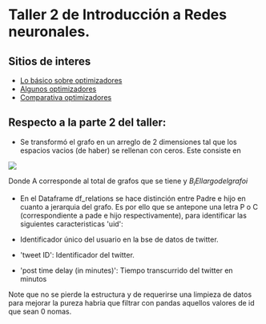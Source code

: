 # Taller 2 de Introducción a Redes neuronales.



## Sitios de interes

- [Lo básico sobre optimizadores](https://medium.com/datadriveninvestor/overview-of-different-optimizers-for-neural-networks-e0ed119440c3)
- [Algunos optimizadores](https://medium.com/@sdoshi579/optimizers-for-training-neural-network-59450d71caf6)
- [Comparativa optimizadores](https://heartbeat.fritz.ai/an-empirical-comparison-of-optimizers-for-machine-learning-models-b86f29957050)


## Respecto a la parte 2 del taller:

- Se transformó el grafo en un arreglo de 2 dimensiones tal que los espacios vacios (de haber) se rellenan con ceros. Este consiste en 

<img src="https://render.githubusercontent.com/render/math?math= A\cdot \sum_{i=1}^{i=n} B_{i},6\)">

Donde A corresponde al total de grafos que se tiene y $B_{i} El largo del grafo i$
 
- En el Dataframe df_relations se hace distinción entre Padre e hijo en cuanto a jerarquia del grafo. Es por ello que se antepone una letra P o C (correspondiente a pade e hijo respectivamente), para identificar las siguientes caracteristicas 'uid': 

- Identificador único del usuario en la bse de datos de twitter.
- 'tweet ID': Identificador del twitter.
- 'post time delay (in minutes)': Tiempo transcurrido del twitter en minutos

Note que no se pierde la estructura y de requerirse una limpieza de datos para mejorar la pureza habria que filtrar con pandas aquellos valores de id que sean 0 nomas.
